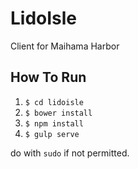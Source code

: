 # LidoIsle
Client for Maihama Harbor

## How To Run
1. `$ cd lidoisle`
2. `$ bower install`
3. `$ npm install`
4. `$ gulp serve`

do with `sudo` if not permitted.
